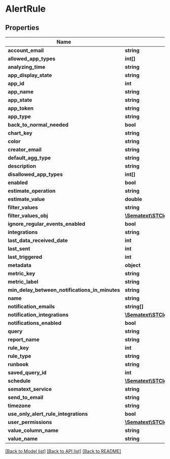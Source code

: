# AlertRule

## Properties
Name | Type | Description | Notes
------------ | ------------- | ------------- | -------------
**account_email** | **string** |  | [optional] 
**allowed_app_types** | **int[]** |  | [optional] 
**analyzing_time** | **string** |  | [optional] 
**app_display_state** | **string** |  | [optional] 
**app_id** | **int** |  | [optional] 
**app_name** | **string** |  | [optional] 
**app_state** | **string** |  | [optional] 
**app_token** | **string** |  | [optional] 
**app_type** | **string** |  | [optional] 
**back_to_normal_needed** | **bool** |  | [optional] 
**chart_key** | **string** |  | [optional] 
**color** | **string** |  | [optional] 
**creator_email** | **string** |  | [optional] 
**default_agg_type** | **string** |  | [optional] 
**description** | **string** |  | [optional] 
**disallowed_app_types** | **int[]** |  | [optional] 
**enabled** | **bool** |  | [optional] 
**estimate_operation** | **string** |  | [optional] 
**estimate_value** | **double** |  | [optional] 
**filter_values** | **string** |  | [optional] 
**filter_values_obj** | [**\Sematext\STCloud\Model\FilterValue[]**](FilterValue.md) |  | [optional] 
**ignore_regular_events_enabled** | **bool** |  | [optional] 
**integrations** | **string** |  | [optional] 
**last_data_received_date** | **int** |  | [optional] 
**last_sent** | **int** |  | [optional] 
**last_triggered** | **int** |  | [optional] 
**metadata** | **object** |  | [optional] 
**metric_key** | **string** |  | [optional] 
**metric_label** | **string** |  | [optional] 
**min_delay_between_notifications_in_minutes** | **string** |  | [optional] 
**name** | **string** |  | [optional] 
**notification_emails** | **string[]** |  | [optional] 
**notification_integrations** | [**\Sematext\STCloud\Model\NotificationIntegration[]**](NotificationIntegration.md) |  | [optional] 
**notifications_enabled** | **bool** |  | [optional] 
**query** | **string** |  | [optional] 
**report_name** | **string** |  | [optional] 
**rule_key** | **int** |  | [optional] 
**rule_type** | **string** |  | [optional] 
**runbook** | **string** |  | [optional] 
**saved_query_id** | **int** |  | [optional] 
**schedule** | [**\Sematext\STCloud\Model\AlertRuleScheduleWeekdayDto[]**](AlertRuleScheduleWeekdayDto.md) |  | [optional] 
**sematext_service** | **string** |  | [optional] 
**send_to_email** | **string** |  | [optional] 
**timezone** | **string** |  | [optional] 
**use_only_alert_rule_integrations** | **bool** |  | [optional] 
**user_permissions** | [**\Sematext\STCloud\Model\UserPermissions**](UserPermissions.md) |  | [optional] 
**value_column_name** | **string** |  | [optional] 
**value_name** | **string** |  | [optional] 

[[Back to Model list]](../../README.md#documentation-for-models) [[Back to API list]](../../README.md#documentation-for-api-endpoints) [[Back to README]](../../README.md)

